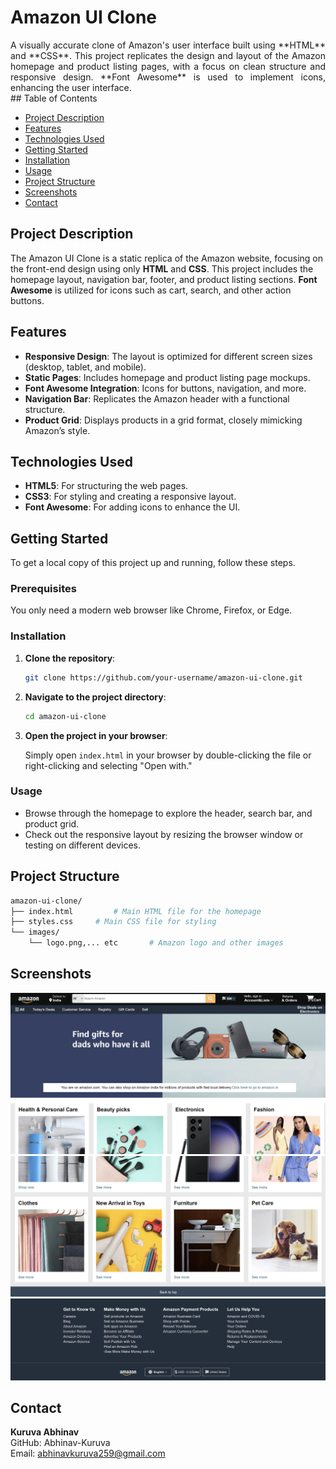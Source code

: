 # Amazon UI Clone
<div align="justify">
A visually accurate clone of Amazon's user interface built using **HTML** and **CSS**. This project replicates the design and layout of the Amazon homepage and product listing pages, with a focus on clean structure and responsive design. **Font Awesome** is used to implement icons, enhancing the user interface.
</div>
## Table of Contents

- [Project Description](#project-description)
- [Features](#features)
- [Technologies Used](#technologies-used)
- [Getting Started](#getting-started)
- [Installation](#installation)
- [Usage](#usage)
- [Project Structure](#project-structure)
- [Screenshots](#screenshots)
- [Contact](#contact)

## Project Description

The Amazon UI Clone is a static replica of the Amazon website, focusing on the front-end design using only **HTML** and **CSS**. This project includes the homepage layout, navigation bar, footer, and product listing sections. **Font Awesome** is utilized for icons such as cart, search, and other action buttons.

## Features

- **Responsive Design**: The layout is optimized for different screen sizes (desktop, tablet, and mobile).
- **Static Pages**: Includes homepage and product listing page mockups.
- **Font Awesome Integration**: Icons for buttons, navigation, and more.
- **Navigation Bar**: Replicates the Amazon header with a functional structure.
- **Product Grid**: Displays products in a grid format, closely mimicking Amazon’s style.

## Technologies Used

- **HTML5**: For structuring the web pages.
- **CSS3**: For styling and creating a responsive layout.
- **Font Awesome**: For adding icons to enhance the UI.

## Getting Started

To get a local copy of this project up and running, follow these steps.

### Prerequisites

You only need a modern web browser like Chrome, Firefox, or Edge.

### Installation

1. **Clone the repository**:

    ```bash
    git clone https://github.com/your-username/amazon-ui-clone.git
    ```

2. **Navigate to the project directory**:

    ```bash
    cd amazon-ui-clone
    ```

3. **Open the project in your browser**:

    Simply open `index.html` in your browser by double-clicking the file or right-clicking and selecting "Open with."

### Usage

- Browse through the homepage to explore the header, search bar, and product grid.
- Check out the responsive layout by resizing the browser window or testing on different devices.

## Project Structure

```bash
amazon-ui-clone/
├── index.html         # Main HTML file for the homepage
├── styles.css     # Main CSS file for styling
└── images/
    └── logo.png,... etc       # Amazon logo and other images
```

## Screenshots

![Home Page](project_photos/image1.png)
![Home Page](project_photos/image2.png)
![Home Page](project_photos/image3.png)

## Contact
**Kuruva Abhinav**
<br>
GitHub: Abhinav-Kuruva
<br>
Email: abhinavkuruva259@gmail.com




